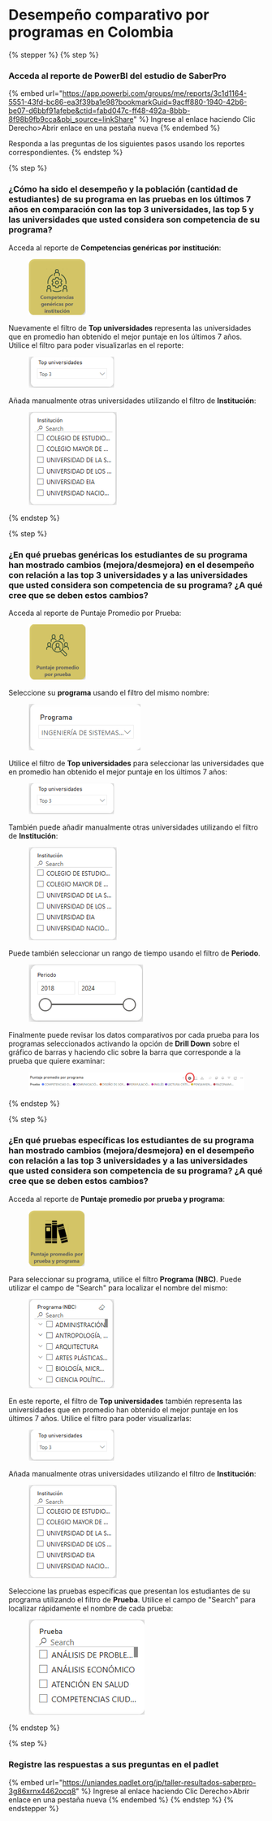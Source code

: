 # Desempeño comparativo por programas en Colombia

{% stepper %}
{% step %}
### Acceda al reporte de PowerBI del estudio de SaberPro

{% embed url="https://app.powerbi.com/groups/me/reports/3c1d1164-5551-43fd-bc86-ea3f39ba1e98?bookmarkGuid=9acff880-1940-42b6-be07-d6bbf91afebe&ctid=fabd047c-ff48-492a-8bbb-8f98b9fb9cca&pbi_source=linkShare" %}
Ingrese al enlace haciendo Clic Derecho>Abrir enlace en una pestaña nueva
{% endembed %}

Responda a las preguntas de los siguientes pasos usando los reportes correspondientes.
{% endstep %}

{% step %}
### ¿Cómo ha sido el desempeño y la población (cantidad de estudiantes) de su programa en las pruebas en los últimos 7 años en comparación con las top 3 universidades, las top 5 y las universidades que usted considera son competencia de su programa?

Acceda al reporte de **Competencias genéricas por institución**:

<figure><img src="../.gitbook/assets/image (32).png" alt="" width="112"><figcaption></figcaption></figure>

Nuevamente el filtro de **Top universidades** representa las universidades que en promedio han obtenido el mejor puntaje en los últimos 7 años. Utilice el filtro para poder visualizarlas en el reporte:

<figure><img src="../.gitbook/assets/image (13).png" alt=""><figcaption></figcaption></figure>

Añada manualmente otras universidades utilizando el filtro de **Institución**:

<figure><img src="../.gitbook/assets/image (16).png" alt=""><figcaption></figcaption></figure>
{% endstep %}

{% step %}
### ¿En qué pruebas genéricas los estudiantes de su programa han mostrado cambios (mejora/desmejora) en el desempeño con relación a las top 3 universidades y a las universidades que usted considera son competencia de su programa? ¿A qué cree que se deben estos cambios?

Acceda al reporte de Puntaje Promedio por Prueba:

<figure><img src="../.gitbook/assets/image (37).png" alt="" width="112"><figcaption></figcaption></figure>

Seleccione su **programa** usando el filtro del mismo nombre:

<figure><img src="../.gitbook/assets/image (27).png" alt=""><figcaption></figcaption></figure>

Utilice el filtro de **Top universidades** para seleccionar las universidades que en promedio han obtenido el mejor puntaje en los últimos 7 años:

<figure><img src="../.gitbook/assets/image (13).png" alt=""><figcaption></figcaption></figure>

También puede añadir manualmente otras universidades utilizando el filtro de **Institución**:

<figure><img src="../.gitbook/assets/image (16).png" alt=""><figcaption></figcaption></figure>

Puede también seleccionar un rango de tiempo usando el filtro de **Periodo**.

<figure><img src="../.gitbook/assets/image (28).png" alt=""><figcaption></figcaption></figure>

Finalmente puede revisar los datos comparativos por cada prueba para los programas seleccionados activando la opción de **Drill Down** sobre el gráfico de barras y haciendo clic sobre la barra que corresponde a la prueba que quiere examinar:

<figure><img src="../.gitbook/assets/image (35).png" alt=""><figcaption></figcaption></figure>
{% endstep %}

{% step %}
### ¿En qué pruebas específicas los estudiantes de su programa han mostrado cambios (mejora/desmejora) en el desempeño con relación a las top 3 universidades y a las universidades que usted considera son competencia de su programa? ¿A qué cree que se deben estos cambios?

Acceda al reporte de **Puntaje promedio por prueba y programa**:

<figure><img src="../.gitbook/assets/image (33).png" alt="" width="110"><figcaption></figcaption></figure>



Para seleccionar su programa, utilice el filtro **Programa (NBC)**. Puede utilizar el campo de "Search" para localizar el nombre del mismo:

<figure><img src="../.gitbook/assets/image (14).png" alt=""><figcaption></figcaption></figure>

En este reporte, el filtro de **Top universidades** también representa las universidades que en promedio han obtenido el mejor puntaje en los últimos 7 años. Utilice el filtro para poder visualizarlas:

<figure><img src="../.gitbook/assets/image (13).png" alt=""><figcaption></figcaption></figure>

Añada manualmente otras universidades utilizando el filtro de **Institución**:

<figure><img src="../.gitbook/assets/image (16).png" alt=""><figcaption></figcaption></figure>

Seleccione las pruebas específicas que presentan los estudiantes de su programa utilizando el filtro de **Prueba**. Utilice el campo de "Search" para localizar rápidamente el nombre de cada prueba:

<figure><img src="../.gitbook/assets/image (17).png" alt=""><figcaption></figcaption></figure>


{% endstep %}

{% step %}
### Registre las respuestas a sus preguntas en el padlet

{% embed url="https://uniandes.padlet.org/jp/taller-resultados-saberpro-3g86xrnx4462ocq8" %}
Ingrese al enlace haciendo Clic Derecho>Abrir enlace en una pestaña nueva
{% endembed %}
{% endstep %}
{% endstepper %}

